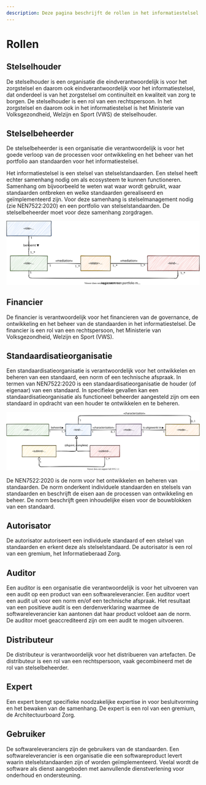 ```yaml
---
description: Deze pagina beschrijft de rollen in het informatiestelsel.
---
```


# Rollen

## Stelselhouder

De stelselhouder is een organisatie die eindverantwoordelijk is voor het zorgstelsel en daarom ook eindverantwoordelijk voor het informatiestelsel, dat onderdeel is van het zorgstelsel om continuïteit en kwaliteit van zorg te borgen. De stelselhouder is een rol van een rechtspersoon. In het zorgstelsel en daarom ook in het informatiestelsel is het Ministerie van Volksgezondheid, Welzijn en Sport \(VWS\) de stelselhouder.

## Stelselbeheerder

De stelselbeheerder is een organisatie die verantwoordelijk is voor het goede verloop van de processen voor ontwikkeling en het beheer van het portfolio aan standaarden voor het informatiestelsel.

Het informatiestelsel is een stelsel van stelselstandaarden. Een stelsel heeft echter samenhang nodig om als ecosysteem te kunnen functioneren. Samenhang om bijvoorbeeld te weten wat waar wordt gebruikt, waar standaarden ontbreken en welke standaarden gerealiseerd en geïmplementeerd zijn. Voor deze samenhang is stelselmanagement nodig \(zie NEN7522:2020\) en een portfolio van stelselstandaarden. De stelselbeheerder moet voor deze samenhang zorgdragen.

![Verantwoordelijkheden van de stelselbeheerder](../../.gitbook/assets/administrator-onto.svg)

## Financier

De financier is verantwoordelijk voor het financieren van de governance, de ontwikkeling en het beheer van de standaarden in het informatiestelsel. De financier is een rol van een rechtspersoon, het Ministerie van Volksgezondheid, Welzijn en Sport \(VWS\).

## Standaardisatieorganisatie

Een standaardisatieorganisatie is verantwoordelijk voor het ontwikkelen en beheren van een standaard, een norm of een technische afspraak. In termen van NEN7522:2020 is een standaardisatieorganisatie de houder \(of eigenaar\) van een standaard. In specifieke gevallen kan een standaardisatieorganisatie als functioneel beheerder aangesteld zijn om een standaard in opdracht van een houder te ontwikkelen en te beheren.

![De verschillende soorten standaarden in het stelsel](../../.gitbook/assets/standorg-onto.svg)

De NEN7522:2020 is de norm voor het ontwikkelen en beheren van standaarden. De norm onderkent individuele standaarden en stelsels van standaarden en beschrijft de eisen aan de processen van ontwikkeling en beheer. De norm beschrijft geen inhoudelijke eisen voor de bouwblokken van een standaard.

## Autorisator

De autorisator autoriseert een individuele standaard of een stelsel van standaarden en erkent deze als stelselstandaard. De autorisator is een rol van een gremium, het Informatieberaad Zorg.

## Auditor

Een auditor is een organisatie die verantwoordelijk is voor het uitvoeren van een audit op een product van een softwareleverancier. Een auditor voert een audit uit voor een norm en/of een technische afspraak. Het resultaat van een positieve audit is een derdenverklaring waarmee de softwareleverancier kan aantonen dat haar product voldoet aan de norm. De auditor moet geaccrediteerd zijn om een audit te mogen uitvoeren.

## Distributeur

De distributeur is verantwoordelijk voor het distribueren van artefacten. De distributeur is een rol van een rechtspersoon, vaak gecombineerd met de rol van stelselbeheerder.

## Expert

Een expert brengt specifieke noodzakelijke expertise in voor besluitvorming en het bewaken van de samenhang. De expert is een rol van een gremium, de Architectuurboard Zorg.

## Gebruiker

De softwareleveranciers zijn de gebruikers van de standaarden. Een softwareleverancier is een organisatie die een softwareproduct levert waarin stelselstandaarden zijn of worden geïmplementeerd. Veelal wordt de software als dienst aangeboden met aanvullende dienstverlening voor onderhoud en ondersteuning.


